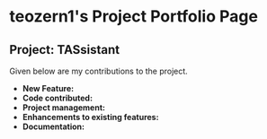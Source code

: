 # teozern1's Project Portfolio Page
## Project: TASsistant

Given below are my contributions to the project.
- **New Feature:**
- **Code contributed:**
- **Project management:**
- **Enhancements to existing features:**
- **Documentation:**

